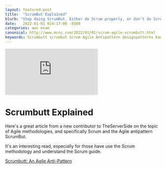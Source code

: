 ```yaml
---
layout: featured-post
title:  "ScrumBut Explained"
blurb: "Stop doing ScrumBut. Either do Scrum properly, or don't do Scrum at all."
date:   2022-01-01 014:17:00 -0500
categories: aws exam
canonical: http://www.mcnz.com/2022/01/01/scrum-agile-scrumbutt.html
keywords: Scrumbutt scrumbut Scrum Agile Antipattern designpatterns Kanban XP DevOps DevSecOps ScrumGuide
---
```





<div class="row">
<div class="col-lg-12">
<div class="embed-responsive embed-responsive-16by9">
<iframe clss="embed-responsive-item"  src="https://www.youtube.com/embed/ZkXh9aLkxv0" frameborder="0" webkitallowfullscreen mozallowfullscreen allowfullscreen></iframe>
</div>
</div>
</div>

# Scrumbutt Explained


Here's a great article from a new contributor to TheServerSide on the topic of Agile methodologies, and specifically Scrum and the Agile antipattern ScrumBut.

It's an interesting read, especially for those have use the Scrum methodology and understand the Scrum guide.

<a href="https://www.theserverside.com/tip/Why-you-must-avoid-ScrumBut-at-all-costs">Scrumbutt: An Agile Anti-Pattern</a>





  

